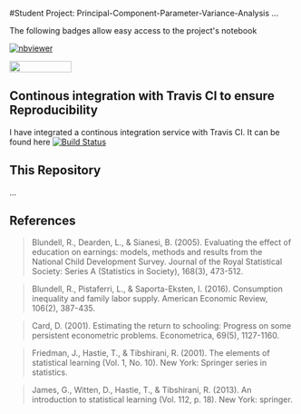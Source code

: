 #Student Project: Principal-Component-Parameter-Variance-Analysis
...

The following badges allow easy access to the project's notebook

[![nbviewer](https://camo.githubusercontent.com/bfeb5472ee3df9b7c63ea3b260dc0c679be90b97/68747470733a2f2f696d672e736869656c64732e696f2f62616467652f72656e6465722d6e627669657765722d6f72616e67652e7376673f636f6c6f72423d66333736323626636f6c6f72413d346434643464)](https://nbviewer.jupyter.org/github/manuhuth/PCR-Parameter-Variance-Analysis/blob/master/PCR_Variance.ipynb)

<a href="https://mybinder.org/v2/gh/manuhuth/PCR-Parameter-Variance-Analysis/master?filepath=PCR_Variance.ipynb"
    target="_parent">
    <img align="center"
       src="https://mybinder.org/badge_logo.svg"
       width="109" height="20">
</a>


## Continous integration with Travis CI to ensure Reproducibility
I have integrated a continous integration service with Travis CI. It can be found here [![Build Status](https://travis-ci.org/HumanCapitalAnalysis/microeconometrics-course-project-manuhuth.svg?branch=master)](https://travis-ci.org/github/manuhuth/PCR-Parameter-Variance-Analysis)

## This Repository
...

## References
> Blundell, R., Dearden, L., & Sianesi, B. (2005). Evaluating the effect of education on earnings: models, methods and results from the National Child Development Survey. Journal of the Royal Statistical Society: Series A (Statistics in Society), 168(3), 473-512.

> Blundell, R., Pistaferri, L., & Saporta-Eksten, I. (2016). Consumption inequality and family labor supply. American Economic Review, 106(2), 387-435.

> Card, D. (2001). Estimating the return to schooling: Progress on some persistent econometric problems. Econometrica, 69(5), 1127-1160.

> Friedman, J., Hastie, T., & Tibshirani, R. (2001). The elements of statistical learning (Vol. 1, No. 10). New York: Springer series in statistics.

> James, G., Witten, D., Hastie, T., & Tibshirani, R. (2013). An introduction to statistical learning (Vol. 112, p. 18). New York: springer.
